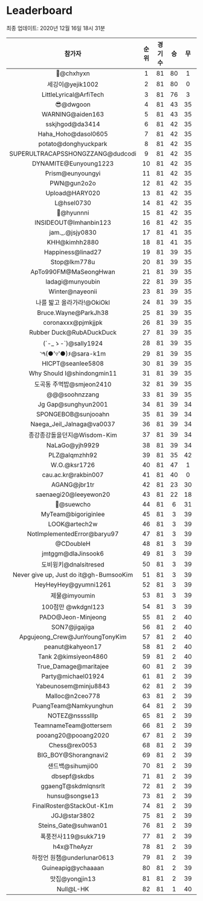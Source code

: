 # Leaderboard
최종 업데이트: 2020년 12월 16일 18시 31분




| 참가자 | 순위 | 경기수 | 승 | 무 | 패 | 승점 |
|:---:|:---:|:---:|:---:|:---:|:---:|:---:|
| 👑@chxhyxn | 1 | 81 | 80 | 1 | 0 | 241 |
| 세깅이@yejik1002 | 2 | 81 | 80 | 0 | 1 | 240 |
| LittleLyrical@ArfiTech | 3 | 81 | 76 | 3 | 2 | 231 |
| 😎@dwgoon | 4 | 81 | 43 | 35 | 3 | 164 |
| WARNING@aiden163 | 5 | 81 | 43 | 35 | 3 | 164 |
| sskjhgod@da3414 | 6 | 81 | 42 | 35 | 4 | 161 |
| Haha_Hoho@dasol0605 | 7 | 81 | 42 | 35 | 4 | 161 |
| potato@donghyuckpark | 8 | 81 | 42 | 35 | 4 | 161 |
| SUPERULTRACAPSSHONGZZANG@dudcodi | 9 | 81 | 42 | 35 | 4 | 161 |
| DYNAMITE@Eunyoung1223 | 10 | 81 | 42 | 35 | 4 | 161 |
| Prism@eunyoungyi | 11 | 81 | 42 | 35 | 4 | 161 |
| PWN@gun2o2o | 12 | 81 | 42 | 35 | 4 | 161 |
| Upload@HARY020 | 13 | 81 | 42 | 35 | 4 | 161 |
| L@hsel0730 | 14 | 81 | 42 | 35 | 4 | 161 |
| 🐻@hyunnni | 15 | 81 | 42 | 35 | 4 | 161 |
| INSIDEOUT@Imhanbin123 | 16 | 81 | 42 | 35 | 4 | 161 |
| jam._.@jsjy0830 | 17 | 81 | 41 | 35 | 5 | 158 |
| KHH@kimhh2880 | 18 | 81 | 41 | 35 | 5 | 158 |
| Happiness@linad27 | 19 | 81 | 39 | 35 | 7 | 152 |
| Stop@lkm778u | 20 | 81 | 39 | 35 | 7 | 152 |
| ApTo990FM@MaSeongHwan | 21 | 81 | 39 | 35 | 7 | 152 |
| ladagi@munyoubin | 22 | 81 | 39 | 35 | 7 | 152 |
| Winter@nayeonii | 23 | 81 | 39 | 35 | 7 | 152 |
| 나를 밟고 올라가라!@OkiOkl | 24 | 81 | 39 | 35 | 7 | 152 |
| Bruce.Wayne@ParkJh38 | 25 | 81 | 39 | 35 | 7 | 152 |
| coronaxxx@pjmkjjpk | 26 | 81 | 39 | 35 | 7 | 152 |
| Rubber Duck@RubADuckDuck | 27 | 81 | 39 | 35 | 7 | 152 |
| (´-_ゝ-`)@sally1924 | 28 | 81 | 39 | 35 | 7 | 152 |
| ◝٩(●'▿'●)۶@sara-k1m | 29 | 81 | 39 | 35 | 7 | 152 |
| HICPT@seanlee5808 | 30 | 81 | 39 | 35 | 7 | 152 |
| Why Should I@shindongmin11 | 31 | 81 | 39 | 35 | 7 | 152 |
| 도곡동 주먹밥@smjeon2410 | 32 | 81 | 39 | 35 | 7 | 152 |
| @@@soohnzzang | 33 | 81 | 39 | 35 | 7 | 152 |
| Jg Gap@sunghyun2001 | 34 | 81 | 39 | 34 | 8 | 151 |
| SPONGEBOB@sunjooahn | 35 | 81 | 39 | 34 | 8 | 151 |
| Naega_Jeil_Jalnaga@va0037 | 36 | 81 | 39 | 34 | 8 | 151 |
| 종강종강돌을던지@Wisdom-Kim | 37 | 81 | 39 | 34 | 8 | 151 |
| NaLaGo@yjh9929 | 38 | 81 | 39 | 34 | 8 | 151 |
| PLZ@alqmzhh92 | 39 | 81 | 35 | 42 | 4 | 147 |
| W.O.@ksr1726 | 40 | 81 | 47 | 1 | 33 | 142 |
| cau.ac.kr@rakbin007 | 41 | 81 | 40 | 0 | 41 | 120 |
| AGANG@jbr1tr | 42 | 81 | 23 | 30 | 28 | 99 |
| saenaegi20@leeyewon20 | 43 | 81 | 22 | 18 | 41 | 84 |
| 👏@suewcho | 44 | 81 | 6 | 31 | 44 | 49 |
| MyTeam@bigoriginlee | 45 | 81 | 3 | 39 | 39 | 48 |
| LOOK@artech2w | 46 | 81 | 3 | 39 | 39 | 48 |
| NotImplementedError@baryu97 | 47 | 81 | 3 | 39 | 39 | 48 |
| @CDoubleH | 48 | 81 | 3 | 39 | 39 | 48 |
| jmtggm@dlaJinsook6 | 49 | 81 | 3 | 39 | 39 | 48 |
| 도비윙키@dnalsitresed | 50 | 81 | 3 | 39 | 39 | 48 |
| Never give up, Just do it@gh-BumsooKim | 51 | 81 | 3 | 39 | 39 | 48 |
| HeyHeyHey@gyumni1261 | 52 | 81 | 3 | 39 | 39 | 48 |
| 제물@imyoumin | 53 | 81 | 3 | 39 | 39 | 48 |
| 100점만 @wkdgnl123 | 54 | 81 | 3 | 39 | 39 | 48 |
| PADO@Jeon-Minjeong | 55 | 81 | 2 | 40 | 39 | 46 |
| SON7@jigajiga | 56 | 81 | 2 | 40 | 39 | 46 |
| Apgujeong_Crew@JunYoungTonyKim | 57 | 81 | 2 | 40 | 39 | 46 |
| peanut@kahyeon17 | 58 | 81 | 2 | 40 | 39 | 46 |
| Tank 2@kimsiyeon4860 | 59 | 81 | 2 | 40 | 39 | 46 |
| True_Damage@maritajee | 60 | 81 | 2 | 39 | 40 | 45 |
| Party@michael01924 | 61 | 81 | 2 | 39 | 40 | 45 |
| Yabeunosem@minju8843 | 62 | 81 | 2 | 39 | 40 | 45 |
| Malloc@n2ceo778 | 63 | 81 | 2 | 39 | 40 | 45 |
| PuangTeam@Namkyunghun | 64 | 81 | 2 | 39 | 40 | 45 |
| NOTEZ@nsssslllp | 65 | 81 | 2 | 39 | 40 | 45 |
| TeamnameTeam@ottersem | 66 | 81 | 2 | 39 | 40 | 45 |
| pooang20@pooang2020 | 67 | 81 | 2 | 39 | 40 | 45 |
| Chess@rex0053 | 68 | 81 | 2 | 39 | 40 | 45 |
| BIG_BOY@Shorangnavi2 | 69 | 81 | 2 | 39 | 40 | 45 |
| 샌드백@sihumji00 | 70 | 81 | 2 | 39 | 40 | 45 |
| dbsepf@skdbs | 71 | 81 | 2 | 39 | 40 | 45 |
| ggaengT@skdmlqnsrlt | 72 | 81 | 2 | 39 | 40 | 45 |
| hunsu@songse13 | 73 | 81 | 2 | 39 | 40 | 45 |
| FinalRoster@StackOut-K1m | 74 | 81 | 2 | 39 | 40 | 45 |
| JGJ@star3802 | 75 | 81 | 2 | 39 | 40 | 45 |
| Steins_Gate@suhwan01 | 76 | 81 | 2 | 39 | 40 | 45 |
| 폭풍전사119@sukk719 | 77 | 81 | 2 | 39 | 40 | 45 |
| h4x@TheAyzr | 78 | 81 | 2 | 39 | 40 | 45 |
| 하정언 원챔@underlunar0613 | 79 | 81 | 2 | 39 | 40 | 45 |
| Guineapig@ychaaaan | 80 | 81 | 2 | 39 | 40 | 45 |
| 맛집@yongjin13 | 81 | 81 | 2 | 39 | 40 | 45 |
| Null@L-HK | 82 | 81 | 1 | 40 | 40 | 43 |